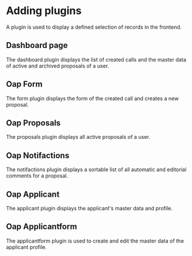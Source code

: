 # Adding plugins

A plugin is used to display a defined selection of records in the frontend.

## Dashboard page

The dashboard plugin displays the list of created calls and the master data of active and archived proposals of a user.

## Oap Form

The form plugin displays the form of the created call and creates a new proposal.

## Oap Proposals

The proposals plugin displays all active proposals of a user.

## Oap Notifactions

The notifactions plugin displays a sortable list of all automatic and editorial comments for a proposal.

## Oap Applicant

The applicant plugin displays the applicant's master data and profile.

## Oap Applicantform

The applicantform plugin is used to create and edit the master data of the applicant profile.
